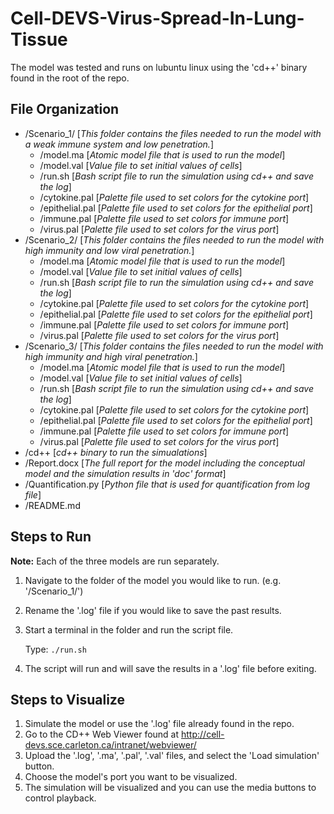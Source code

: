 # Cell-DEVS-Virus-Spread-In-Lung-Tissue

The model was tested and runs on lubuntu linux using the 'cd++' binary found in the root of the repo.

## File Organization

- /Scenario_1/ [*This folder contains the files needed to run the model with a weak immune system and low penetration.*]
    - /model.ma [*Atomic model file that is used to run the model*]
    - /model.val [*Value file to set initial values of cells*]
    - /run.sh [*Bash script file to run the simulation using cd++ and save the log*]
    - /cytokine.pal [*Palette file used to set colors for the cytokine port*]
    - /epithelial.pal [*Palette file used to set colors for the epithelial port*]
    - /immune.pal [*Palette file used to set colors for immune port*]
    - /virus.pal [*Palette file used to set colors for the virus port*]
- /Scenario_2/ [*This folder contains the files needed to run the model with high immunity and low viral penetration.*]
    - /model.ma [*Atomic model file that is used to run the model*]
    - /model.val [*Value file to set initial values of cells*]
    - /run.sh [*Bash script file to run the simulation using cd++ and save the log*]
    - /cytokine.pal [*Palette file used to set colors for the cytokine port*]
    - /epithelial.pal [*Palette file used to set colors for the epithelial port*]
    - /immune.pal [*Palette file used to set colors for immune port*]
    - /virus.pal [*Palette file used to set colors for the virus port*]
- /Scenario_3/ [*This folder contains the files needed to run the model with high immunity and high viral penetration.*]
    - /model.ma [*Atomic model file that is used to run the model*]
    - /model.val [*Value file to set initial values of cells*]
    - /run.sh [*Bash script file to run the simulation using cd++ and save the log*]
    - /cytokine.pal [*Palette file used to set colors for the cytokine port*]
    - /epithelial.pal [*Palette file used to set colors for the epithelial port*]
    - /immune.pal [*Palette file used to set colors for immune port*]
    - /virus.pal [*Palette file used to set colors for the virus port*]
- /cd++ [*cd++ binary to run the simualations*]
- /Report.docx [*The full report for the model including the conceptual model and the simulation results in 'doc' format*]
- /Quantification.py [*Python file that is used for quantification from log file*]
- /README.md

## Steps to Run

**Note:** Each of the three models are run separately.

1. Navigate to the folder of the model you would like to run. (e.g. '/Scenario_1/')
2. Rename the '.log' file if you would like to save the past results.
3. Start a terminal in the folder and run the script file.

    Type: `./run.sh`
4. The script will run and will save the results in a '.log' file before exiting.

## Steps to Visualize

1. Simulate the model or use the '.log' file already found in the repo.
2. Go to the CD++ Web Viewer found at http://cell-devs.sce.carleton.ca/intranet/webviewer/
3. Upload the '.log', '.ma', '.pal', '.val' files, and select the 'Load simulation' button.
5. Choose the model's port you want to be visualized.
6. The simulation will be visualized and you can use the media buttons to control playback.